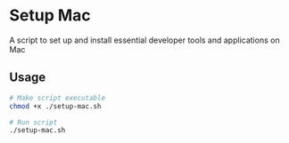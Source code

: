 # Setup Mac

A script to set up and install essential developer tools and applications on Mac

## Usage

```bash
# Make script executable
chmod +x ./setup-mac.sh

# Run script
./setup-mac.sh
```
